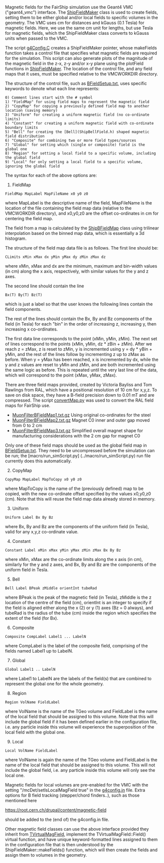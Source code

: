 
Magnetic fields for the FairShip simulation use the Geant4 VMC ("geant4_vmc") interface.
The [ShipFieldMaker](ShipFieldMaker.h) class is used to create fields, setting them to be either
global and/or local fields to specific volumes in the geometry. The VMC uses cm for 
distances and kGauss (0.1 Tesla) for magnetic fields. Here, we use the same cm unit for 
lengths, but use Tesla for magnetic fields, which the ShipFieldMaker class converts to 
kGauss units when passed to the VMC.

The script [g4Config.C](../gconfig/g4Config.C) creates a ShipFieldMaker pointer, whose makeFields 
function takes a control file that specifies what magnetic fields are required for the simulation. 
This script can also generate plots of the magnitude of the magnetic field in the z-x, z-y and/or x-y
plane using the plotField functions in [ShipFieldMaker](ShipFieldMaker.h). The location of the control 
file, and any field maps that it uses, must be specified relative to the VMCWORKDIR directory.

The structure of the control file, such as [BFieldSetup.txt](BFieldSetup.txt), uses specific 
keywords to denote what each line represents:

```
0) Comment lines start with the # symbol
1) "FieldMap" for using field maps to represent the magnetic field
2) "CopyMap" for copying a previously defined field map to another location (saving memory)
3) "Uniform" for creating a uniform magnetic field (no co-ordinate limits)
4) "Constant" for creating a uniform magnetic field with co-ordinate boundary limits
5) "Bell" for creating the [Bell](ShipBellField.h) shaped magnetic field distribution
6) "Composite" for combining two or more field types/sources
7) "Global" for setting which (single or composite) field is the global one
8) "Region" for setting a local field to a specific volume, including the global field
9) "Local" for only setting a local field to a specific volume, ignoring the global field
```

The syntax for each of the above options are:

1) FieldMap

```
FieldMap MapLabel MapFileName x0 y0 z0
```

where MapLabel is the descriptive name of the field, MapFileName is the location of
the file containing the field map data (relative to the VMCWORKDIR directory), and 
x0,y0,z0 are the offset co-ordinates in cm for centering the field map.

The field from a map is calculated by the [ShipBFieldMap](ShipBFieldMap.h) class using trilinear 
interpolation based on the binned map data, which is essentially a 3d histogram.

The structure of the field map data file is as follows. The first line should be:

```
CLimits xMin xMax dx yMin yMax dy zMin zMax dz
```

where xMin, xMax and dx are the minimum, maximum and bin-width values (in cm) along 
the x axis, respectively, with similar values for the y and z axes.

The second line should contain the line

```
Bx(T) By(T) Bz(T)
```

which is just a label so that the user knows the following lines contain the 
field components.

The rest of the lines should contain the Bx, By and Bz components of the field
(in Tesla) for each "bin" in the order of increasing z, increasing y, then 
increasing x co-ordinates. 

The first data line corresponds to the point (xMin, yMin, zMin). The next set of 
lines correspond to the points (xMin, yMin, dz * zBin + zMin). 
After we reach z = zMax, z is reset to zMin, y is incremented using y = dy * yBin + yMin,
and the rest of the lines follow by incrementing z up to zMax as before. When y = yMax 
has been reached, x is incremented by dx, while the y and z values are reset to 
yMin and zMin, and are both incremented using the same logic as before. This is repeated 
until the very last line of the data, which will correspond to the point (xMax, yMax, zMax).

There are three field maps provided, created by Victoria Bayliss and Tom Rawlings from RAL,
which have a positional resolution of 10 cm for x,y,z. To save on disk space, they have a 
B-field precision down to 0.01 mT and are compressed. The script [convertMap.py](convertMap.py)
was used to convert the RAL field maps for FairShip use.

* [MuonFilterBFieldMap1.txt.gz](MuonFilterBFieldMap1.txt.gz) Using original co-ordinates for the steel
* [MuonFilterBFieldMap2.txt.gz](MuonFilterBFieldMap2.txt.gz) Magnet C0 inner and outer gap moved from 0 to 2 cm
* [MuonFilterBFieldMap3.txt.gz](MuonFilterBFieldMap3.txt.gz) Simplified overall magnet shape for manufacturing considerations with the 2 cm gap for magnet C0

Only one of these field maps should be used as the global field map in [BFieldSetup.txt](BFieldSetup.txt). 
They need to be uncompressed before the simulation can be run; the [macro/run_simScript.py]
(../macro/run_simScript.py) run file currently does this automatically.

2) CopyMap

```
CopyMap MapLabel MapToCopy x0 y0 z0
```

where MapToCopy is the name of the (previously defined) map to be copied, with the 
new co-ordinate offset specified by the values x0,y0,z0 (cm). Note that this will
reuse the field map data already stored in memory.

3) Uniform

```
Uniform Label Bx By Bz
```

where Bx, By and Bz are the components of the uniform field (in Tesla),
valid for any x,y,z co-ordinate value.

4) Constant

```
Constant Label xMin xMax yMin yMax zMin zMax Bx By Bz
```

where xMin, xMax are the co-ordinate limits along the x axis (in cm),
similarly for the y and z axes, and Bx, By and Bz are the components
of the uniform field in Tesla.

5) Bell

```
Bell Label BPeak zMiddle orientInt tubeRad
```

where BPeak is the peak of the magnetic field (in Tesla), zMiddle is
the z location of the centre of the field (cm), orientInt is an integer
to specify if the field is aligned either along the x (2) or y (1) axes
 (Bz = 0 always), and tubeRad is the radius of the tube (cm) inside the
region which specifies the extent of the field (for Bx).

6) Composite

```
Composite CompLabel Label1 ... LabelN
```

where CompLabel is the label of the composite field, comprising of the fields
named Label1 up to LabelN.

7) Global

```
Global Label1 .. LabelN
```

where Label1 to LabelN are the labels of the field(s) that are combined
to represent the global one for the whole geometry.

8) Region

```
Region VolName FieldLabel
```

where VolName is the name of the TGeo volume and FieldLabel is the
name of the local field that should be assigned to this volume. Note that this
will include the global field if it has been defined earlier in the 
configuration file, i.e. any particle inside this volume will experience
the superposition of the local field with the global one.

9) Local

```
Local VolName FieldLabel
```

where VolName is again the name of the TGeo volume and FieldLabel
is the name of the local field that should be assigned to this volume. This
will not include the global field, i.e. any particle inside this volume will
only see the local one.


Magnetic fields for local volumes are pre-enabled for the VMC with the setting 
"/mcDet/setIsLocalMagField true" in the [g4config.in](../gconfig/g4config.in) file. 
Extra options for B field tracking (stepper/chord finders..), such as those mentioned here

https://root.cern.ch/drupal/content/magnetic-field

should be added to the (end of) the g4config.in file.


Other magnetic field classes can use the above interface provided they inherit 
from [TVirtualMagField](https://root.cern.ch/root/htmldoc/TVirtualMagField.html), 
implement the TVirtualMagField::Field() virtual function, and have unique 
keyword-formatted lines assigned to them in the configuration file 
that is then understood by the ShipFieldMaker::makeFields() function, which will 
then create the fields and assign them to volumes in the geometry.
